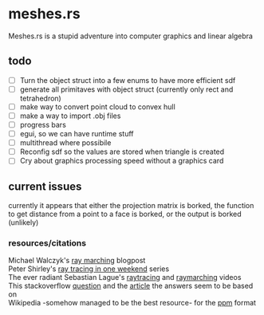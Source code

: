 # meshes.rs
Meshes.rs is a stupid adventure into computer graphics and linear algebra

## todo
- [ ] Turn the object struct into a few enums to have more efficient sdf
- [ ] generate all primitaves with object struct (currently only rect and tetrahedron)
- [ ] make way to convert point cloud to convex hull
- [ ] make a way to import .obj files
- [ ] progress bars
- [ ] egui, so we can have runtime stuff
- [ ] multithread where possibile
- [ ] Reconfig sdf so the values are stored when triangle is created
- [ ] Cry about graphics processing speed without a graphics card

## current issues
currently it appears that either the projection matrix is borked, the function to 
get distance from a point to a face is borked, or the output is borked (unlikely)

### resources/citations
Michael Walczyk's [ray marching](https://michaelwalczyk.com/blog-ray-marching.html) blogpost <br />
Peter Shirley's [ray tracing in one weekend](https://raytracing.github.io/) series <br />
The ever radiant Sebastian Lague's [raytracing](https://www.youtube.com/watch?v=Qz0KTGYJtUk) and [raymarching](https://www.youtube.com/watch?v=Cp5WWtMoeKg) videos <br />
This stackoverflow [question](https://stackoverflow.com/questions/849211/shortest-distance-between-a-point-and-a-line-segment) and the [article](http://paulbourke.net/geometry/pointlineplane/) the answers seem to be based on <br />
Wikipedia -somehow managed to be the best resource- for the [ppm](https://en.wikipedia.org/wiki/Netpbm#PPM_example) format <br />

